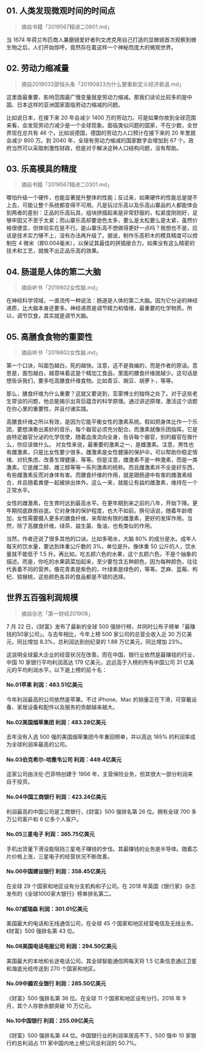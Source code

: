 ## 01. 人类发现微观时间的时间点
> 摘自书籍「2019567精进二0801.md」

当 1674 年荷兰布匹商人兼磨镜爱好者列文虎克用自己打造的显微镜首次观察到微生物之后，人们开始惊呼，竟然存在着这样一个神秘而庞大的微观世界。

## 02. 劳动力缩减量
> 摘自2019032邵恒头条「20190823为什么要重新定义经济衰退.md」

这里面最重要、影响范围最广慢变量就是劳动力缩减。那我们谈论比较多的是中国、日本这样的亚洲国家面临劳动力缩减的问题。

比如说日本，在接下来 20 年会减少 1400 万的劳动力。可是如果你放到全球范围来看，会发现劳动力减少是一个全球现象。面临类似问题的国家，不在少数，全世界现在总共有 46 个。比如说德国，德国的劳动力人口预计在接下来的 20 年里就会减少 800 万。到 2040 年，全球有劳动力缩减的国家数字会增加到 67 个。政府当然可以采取刺激性财政，但是对于解决这种人口结构问题，没有帮助。

## 03. 乐高模具的精度
> 摘自书籍「2019567精进二0301.md」

哪怕升级一个硬件，也能显著提升整体的性能；反过来，如果硬件的性能总是提不上去，可能让整个系统都变得不可用。凡是玩过乐高以及乐高山寨品的人都能体会到两者的差别：正品的乐高玩具，组块拼插起来是非常舒服的，松紧度刚刚好，足够牢固又不至于太紧；而山寨乐高却要逊色太多，要么是太松要么是太紧，虽然价格很便宜，但体验实在是不行。是山寨乐高不想做得更好一点吗？我想也不是，应该是技术实力够不上，没有办法再升级了。据说，制作乐高积木的模具精度可以控制在 4 微米（即0.004毫米），以保证其最佳的拼插接合力，如果没有这么精密的技术和工艺，就做不出正品乐高的效果。

## 04. 肠道是人体的第二大脑
> 摘自听书「2019802女性脑.md」

在神经科学领域，一直流传一种说法：肠道是人体的第二大脑。因为它分泌的神经递质，比大脑本身还要多。神经递质是调节精力和情绪，最重要的化学物质。所以，调节饮食，其实就是调节大脑。

## 05. 高膳食食物的重要性
> 摘自听书「2019802女性脑.md」

第一个口诀，叫面包越白，死的越快。注意，这不是我编的，而是作者的原话。意思是，面包越白，越意味着这是个精加工食品，里面的膳食纤维就越少。这句话是想告诉我们，要多吃高膳食纤维食物。比如青豆、豌豆、胡萝卜，等等。

那么，膳食纤维为什么重要？这就又要说到，亚蒙博士的独特之处了。对于这些老生常谈的问题，他总能揭示出背后蕴含的科学原理。通过讲述原理，激活这个话题在你心里的重要性，并且付诸实践。

高膳食纤维之所以有效，是因为它能平衡女性的激素系统。假如把身体比作一个乐团，要想演奏出美妙的音乐，每个器官必须充分配合。而激素就像乐团指挥。它是由特定器官分泌的化学信使，随着血液流向全身，告诉每个器官，别的器官在做什么，你应该做什么。
对女性来说，最重要的激素之一，是雌激素。注意，男性也有雌激素，只是比女性要少很多。雌激素是女性健康的保护伞。可以帮助你稳定情绪、对抗焦虑、改善生理健康，等等。但是注意，雌激素不是一种激素，而是一类激素。它是雌二醇、雌三醇等等一系列激素的统称。而且雌激素并不全是好东西，有些雌激素反而对身体有害。而膳食纤维的作用，就是跟肠道中有害的雌激素结合，并且随着粪便一起被排出体外。这么一来，就能让有益的雌激素，维持在一个正常水平。

女性的雌激素，在生育时达到最高水平。在更年期到来之前的八年，开始下降。更年期彻底跌倒谷底。它对身体的保护程度，也大不如前。换句话说，随着年龄增加，女性需要摄入更多的膳食纤维，来帮助有限的雌激素，更好的发挥作用。当然，除了高膳食纤维，绿茶、益生菌、鱼油，也有类似的作用。

当然，作者还说了很多其他的口诀。比如多喝水，大脑 80% 的成分是水。成年人每天的饮水量，要达到体重公斤数的 3%，单位是升。像体重 50 公斤的人，饮水量就不能低于 1.5 升。再比如，吃五颜六色的水果，这个五颜六色，不是个抽象的描述。而是，你吃的水果蔬菜加起来，至少要包含五种颜色，因为每种颜色，往往代表着不同的营养。像花青素是紫色的，叶绿素是绿色的，等等。芝麻、蓝莓、枸杞、猕猴桃，这些颜色各异的食品都是不错的选择。

## 世界五百强利润规模
> 摘自杂志「第一财经201908」

7 月 22 日，《财富》发布了最新的全球 500 强排行榜，并同时公布子榜单「最赚钱的50家公司」。与去年相比，今年上榜 500 家公司的总营业收入近 30 万亿美元，同比增加 8.3%，总利润达到创纪录的 1.88 万亿美元，同比增加 23%。

这说明全球最大企业的经营状况在改善。而在中国，银行业依然是最赚钱的行业，中国 10 家银行平均利润高达 179 亿美元，远远高于入榜的所有中国公司 31 亿美元的平均利润水平。以下是上榜的前十名：

#### No.01苹果 利润：483.51亿美元

今年利润最高的公司依然是苹果。不过 iPhone、Mac 的销量正在下滑，可穿戴设备、家居设备和配件以及服务的贡献越来越大。

#### No.02美国烟草集团 利润：483.28亿美元

去年没有入选 500 强的美国烟草集团今年重回榜单，并以高达 185% 的利润率成为全球利润率最高的公司。

#### No.03伯克希尔-哈撒韦公司 利润：449.4亿美元

这家公司由沃伦·巴菲特创建于 1956 年，主营保险业务，但其很大一部分利润来自于投资。

#### No.04中国工商银行 利润：423.24亿美元

利润最高的中国公司是工商银行，《财富》500 强排名第 26 位。拥有全球 700 多万公司客户和 6 亿多个人客户。

#### No.05三星电子 利润：365.75亿美元

手机出货量下滑没能阻挡三星电子赚钱的步伐。其最赚钱的业务是半导体。随着芯片价格上涨，三星电子的经营状况不断改善。

#### No.06中国建设银行 利润：358.45亿美元

在全球 29 个国家和地区设有分支机构和子公司。在 2018 年英国《银行家》杂志发布的《全球1000家大银行》榜单排名第二。

#### No.07威瑞森 利润：301.01亿美元

美国最大的电话和无线通信公司，在全球 45 个国家和地区经营电信及无线业务。《财富》500 强排名第 43 位。

#### No.08美国电话电报公司 利润：294.50亿美元

美国最大的本地和长途电话公司。其全球智能通信网每天将 1.5 亿条信息通过卫星和海底光缆传送到 270 个国家和地区。

#### No.09中國农业银行 利润：285.50亿美元

《财富》500 强排名第 36 位。在全球 11 个国家和地区设有分行。2018 年 9 月，其个人存款余额突破 10 万亿元。

#### No.10中国银行 利润：255.09亿美元

《财富》500 强排名第 44 位。中国银行业的利润率居高不下，500 强中 10 家银行的总利润占 111 家中国内地上榜公司总利润的 50.7%。




